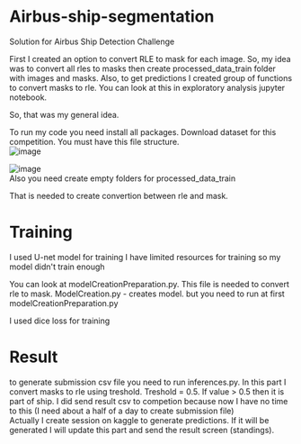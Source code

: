 # Airbus-ship-segmentation
Solution for Airbus Ship Detection Challenge

First I created an option to convert RLE to mask for each image. So, my idea was to convert all rles to masks then create processed_data_train folder with images and masks.
Also, to get predictions I created group of functions to convert masks to rle. You can look at this in exploratory analysis jupyter notebook.

So, that was my general idea.

To run my code you need install all packages. Download dataset for this competition. You must have this file structure. <br>
![image](https://github.com/YakubT/Airbus-ship-segmentation/assets/73753564/be4e18bb-bf37-4d68-9e94-c292571a72c6) <br>

![image](https://github.com/YakubT/Airbus-ship-segmentation/assets/73753564/96208bd3-823b-41ac-8672-a1d08089136d) <br>
Also you need create empty folders for processed_data_train

That is needed to create convertion between rle and mask. <br>

# Training
I used U-net model for training
I have limited resources for training so my model didn't train enough

You can look at modelCreationPreparation.py. This file is needed to convert rle to mask. ModelCreation.py - creates model. but you need to run at first modelCreationPreparation.py

I used dice loss for training

# Result
to generate submission csv file you need to run inferences.py.
In this part I convert masks to rle using treshold. Treshold = 0.5. If value > 0.5 then it is part of ship.
I did send result csv to competion because now I have no time to this (I need about a half of a day to create submission file) 
<br>
Actually I create session on kaggle to generate predictions. If it will be generated I will update this part and send the result screen (standings).
